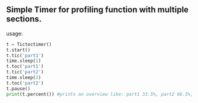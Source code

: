 ## Simple Timer for profiling function with multiple sections.

usage:

```python
t = Tictoctimer()
t.start()
t.tic('part1')
time.sleep(1)
t.toc('part1')
t.tic('part2')
time.sleep(2)
t.toc('part2')
t.pause()
print(t.percent()) #prints an overview like: part1 33.5%, part2 66.5%, others 0.0%
```